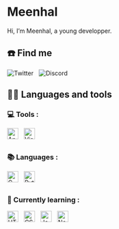 # Meenhal

Hi, I’m Meenhal, a young developper.

## ☎️ Find me
[<img align="left" alt="Twitter" src="https://img.shields.io/badge/PepsBtw-%231D9BF0.svg?&style=for-the-badge&logo=twitter&logoColor=white" style="padding-right:10px;"/>](https://twitter.com/PepsBtw)
<img align="left" alt="Discord" src="https://img.shields.io/badge/Peps%231234%20-%237289DA.svg?&style=for-the-badge&logo=discord&logoColor=white" style="padding-right:10px;"/>

<br />

## 👨‍💻 Languages and tools

### 💻 Tools :
[<img align="left" alt="Apple" width="26px" src="https://cdn.jsdelivr.net/gh/devicons/devicon/icons/apple/apple-original.svg" style="padding-right:10px;"/>](https://www.apple.com/fr/macbook-air/)
[<img align="left" alt="Visual Studio Code" width="26px" src="https://cdn.jsdelivr.net/gh/devicons/devicon/icons/vscode/vscode-original.svg" style="padding-right:10px;"/>](https://code.visualstudio.com)

<br />
<br />

### 📚 Languages :
<img align="left" alt="C" width="26px" src="https://cdn.jsdelivr.net/gh/devicons/devicon/icons/c/c-original.svg" style="padding-right:10px;"/>
<img align="left" alt="Python" width="26px" src="https://cdn.jsdelivr.net/gh/devicons/devicon/icons/python/python-original.svg" style="padding-right:10px;"/>

<br />
<br />

### 📝 Currently learning :

<img align="left" alt="HTML5" width="26px" src="https://cdn.jsdelivr.net/gh/devicons/devicon/icons/html5/html5-original.svg" style="padding-right:10px;"/>
<img align="left" alt="CSS3" width="26px" src="https://cdn.jsdelivr.net/gh/devicons/devicon/icons/css3/css3-original.svg" style="padding-right:10px;"/>
<img align="left" alt="JavaScript" width="26px" src="https://cdn.jsdelivr.net/gh/devicons/devicon/icons/javascript/javascript-original.svg" style="padding-right:10px;" />
<img align="left" alt="Node.js" width="26px" src="https://cdn.jsdelivr.net/gh/devicons/devicon/icons/nodejs/nodejs-original.svg" style="padding-right:10px;"/>
